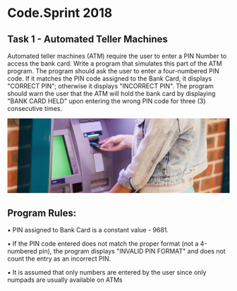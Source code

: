 # Code.Sprint 2018

## Task 1 - Automated Teller Machines 

Automated teller machines (ATM) require the user to enter a PIN Number to access the bank card. Write a program that simulates this part of the ATM program. The program should ask the user to enter a four-numbered PIN code. If it matches the PIN code assigned to the Bank Card, it displays "CORRECT PIN"; otherwise it displays "INCORRECT PIN". The program should warn the user that the ATM will hold the bank card by displaying "BANK CARD HELD" upon entering the wrong PIN code for three (3) consecutive times.
<div align="center">
  <img src="images/atm.png">
</div>

## Program Rules:

▪ PIN assigned to Bank Card is a constant value - 9681.

▪ If the PIN code entered does not match the proper format (not a 4-numbered pin), the program displays "INVALID PIN FORMAT" and does not count the entry as an incorrect PIN.

▪ It is assumed that only numbers are entered by the user since only numpads are usually available on ATMs
